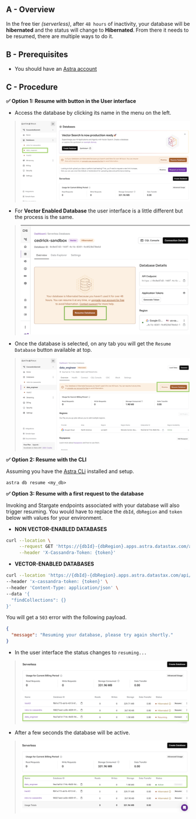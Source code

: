 ## A - Overview

In the free tier _(serverless)_, after `48 hours` of inactivity, your database will be **hibernated** and the status will change to **Hibernated**. From there it needs to be resumed, there are multiple ways to do it.

## B - Prerequisites

- You should have an [Astra account](https://astra.dev/3B7HcYo)

## C - Procedure

**✅ Option 1: Resume with button in the User interface**

- Access the database by clicking its name in the menu on the left.

> <img src="../../../img/astra/exit-hibernation-1.png" />

- For **Vector Enabled Database** the user interface is a little different but the process is the same.

> <img src="../../../img/astra/resume-vector-db.png" />

- Once the database is selected, on any tab you will get the `Resume Database` button available at top.

> <img src="../../../img/astra/exit-hibernation-2.png" />

**✅ Option 2: Resume with the CLI**

Assuming you have the [Astra CLi](astra-cli.md) installed and setup.

```
astra db resume <my_db>
```

**✅ Option 3: Resume with a first request to the database**

Invoking and Stargate endpoints associated with your database will also trigger resuming. You would have to replace the `dbId`, `dbRegion` and `token` below with values for your environment.

- **NON VECTOR-ENABLED DATABASES**

```bash
curl --location \
     --request GET 'https://{dbId}-{dbRegion}.apps.astra.datastax.com/api/rest/v2/schemas/keyspaces/' \
     --header 'X-Cassandra-Token: {token}'
```

- **VECTOR-ENABLED DATABASES**

```bash
curl --location 'https://{dbId}-{dbRegion}.apps.astra.datastax.com/api/json/v1/default_keyspace' \
--header 'x-cassandra-token: {token}' \
--header 'Content-Type: application/json' \
--data '{
  "findCollections": {}
}'
```

You will get a `503` error with the following payload.

```json
{
  "message": "Resuming your database, please try again shortly."
}
```

- In the user interface the status changes to `resuming...`

> <img src="../../../img/astra/db-hibernate-resuming.png" />

- After a few seconds the database will be active.

> <img src="../../../img/astra/db-hibernate-active.png" />

